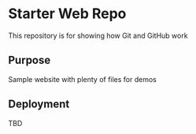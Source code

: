 # Starter Web Repo

This repository is for showing how Git and GitHub work

## Purpose

Sample website with plenty of files for demos

## Deployment

TBD